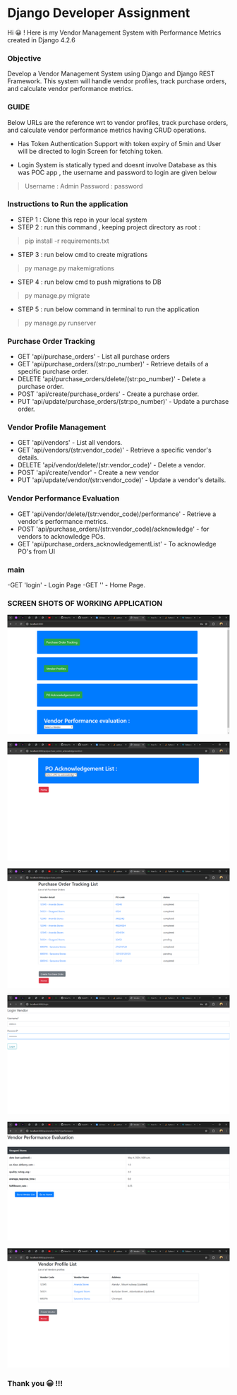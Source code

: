 # Django Developer Assignment 
Hi :grinning: ! Here is my Vendor Management System with Performance Metrics created in Django 4.2.6 

### Objective 
Develop a Vendor Management System using Django and Django REST Framework. This system will handle vendor profiles, track purchase orders, and calculate vendor performance metrics. 

### GUIDE 
Below URLs are the reference wrt to vendor profiles, track purchase orders, and calculate vendor performance metrics having CRUD operations.

- Has Token Authentication Support with token expiry of 5min and User will be directed to login Screen for fetching token.

- Login System is statically typed and doesnt involve Database as this was POC app , the username and password to login are given below
>Username : Admin
>Password : password


### Instructions to Run the application

- STEP 1 : Clone this repo in your local system
- STEP 2 : run this command , keeping project directory as root : 
>pip install -r requirements.txt

- STEP 3 : run below cmd to create migrations
>py manage.py makemigrations

- STEP 4 : run below cmd to push migrations to DB
>py manage.py migrate

- STEP 5 : run below command in terminal  to run the application
> py manage.py runserver

### Purchase Order Tracking

- GET 'api/purchase_orders' - List all purchase orders
- GET 'api/purchase_orders/(str:po_number)' - Retrieve details of a specific purchase order. 
- DELETE 'api/purchase_orders/delete/(str:po_number)' -  Delete a purchase order. 
- POST 'api/create/purchase_orders' -  Create a purchase order. 
- PUT 'api/update/purchase_orders/(str:po_number)' -  Update a purchase order. 


### Vendor Profile Management

- GET      'api/vendors' -  List all vendors.
- GET      'api/vendors/(str:vendor_code)' - Retrieve a specific vendor's details.
- DELETE 'api/vendor/delete/(str:vendor_code)' -  Delete a vendor. 
- POST    'api/create/vendor' - Create a new vendor
- PUT      'api/update/vendor/(str:vendor_code)' - Update a vendor's details. 

### Vendor Performance Evaluation

- GET 'api/vendor/delete/(str:vendor_code)/performance' -  Retrieve a vendor's performance metrics.
- POST 'api/purchase_orders/(str:vendor_code)/acknowledge' -  for vendors to acknowledge POs. 
- GET 'api/purchase_orders_acknowledgementList' - To acknowledge PO's from UI 



### main

-GET  'login' - Login Page
-GET  '' - Home Page.

### SCREEN SHOTS OF WORKING APPLICATION

![](https://github.com/praveenRI007/VendorManagementApp/blob/master/home-page.png) 

![](https://github.com/praveenRI007/VendorManagementApp/blob/master/po-acknowledgement-list.png)

![](https://github.com/praveenRI007/VendorManagementApp/blob/master/purchase-order-tracking-list.png)

![](https://github.com/praveenRI007/VendorManagementApp/blob/master/vendor-login-page.png)

![](https://github.com/praveenRI007/VendorManagementApp/blob/master/vendor-performance-evaluation.png)

![](https://github.com/praveenRI007/VendorManagementApp/blob/master/vendor-profile-list.png)


### Thank you :grinning: !!!

